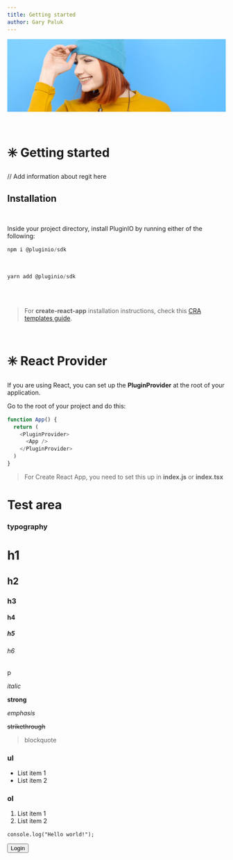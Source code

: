 ```yaml
---
title: Getting started
author: Gary Paluk
---
```


![A Plugin.IO branded banner that shows a young woman in front of a vivid blue background.](https://raw.githubusercontent.com/pluginio/static-content/main/lang/en/docs/v1/images/header_banner.jpg)

<br />

# ✳️ Getting started

// Add information about regit here

## Installation

<br />

Inside your project directory, install PluginIO by running either of the following:

```typescript
npm i @pluginio/sdk
```

<br />

```typescript
yarn add @pluginio/sdk
```

<br />
<br />

> For **create-react-app** installation instructions, check this [CRA templates guide](guides/integrations/with-cra).

<br />

# ✳️ React Provider

If you are using React, you can set up the **PluginProvider** at the root of your application.

Go to the root of your project and do this:

```typescript
function App() {
  return (
    <PluginProvider>
      <App />
    </PluginProvider>
  )
}
```

> For Create React App, you need to set this up in **index.js** or **index.tsx**

# Test area

### typography
# h1
## h2
### h3
#### h4
##### h5
###### h6
p

*italic*

**strong**

_emphasis_

~~strikethrough~~

> blockquote

<!-- ### image
![alt](https://mdx-logo.now.sh) -->

### ul
- List item 1
- List item 2

### ol
1. List item 1
2. List item 2

```
console.log("Hello world!");
```

<Button
    mt={4}
    colorScheme="red">
    Login
</Button>